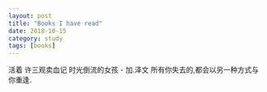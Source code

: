 ```yaml
---
layout: post
title: "Books I have read"
date: 2018-10-15
category: study 
tags: [books]
---
```


活着
许三观卖血记
时光倒流的女孩 - 加.泽文
	所有你失去的,都会以另一种方式与你重逢.
    

